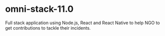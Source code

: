 # omni-stack-11.0
Full stack application using Node.js, React and React Native to help NGO to get contributions to tackle their incidents.
